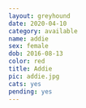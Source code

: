 ```yaml
---
layout: greyhound
date: 2020-04-10
category: available
name: addie
sex: female
dob: 2016-08-13
color: red
title: Addie
pic: addie.jpg
cats: yes
pending: yes
---
```


